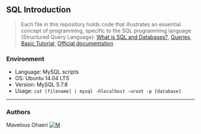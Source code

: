 ## SQL Introduction
> Each file in this repository holds code that illustrates an essential concept of programming,
> specific to the SQL programming language (Structured Query Language):
> [What is SQL and Databases?](https://www.youtube.com/watch?v=FR4QIeZaPeM),
> [Queries](http://www.tomjewett.com/dbdesign/dbdesign.php?page=queries.php),
> [Basic Tutorial](https://www.digitalocean.com/community/tutorials/a-basic-mysql-tutorial),
> [Official documentation](https://dev.mysql.com/doc/refman/5.7/en/sql-syntax.html)

### Environment
* Language: MySQL scripts
* OS: Ubuntu 14.04 LTS
* Version: MySQL 5.7.8
* Usage: ```cat [filename] | mysql -hlocalhost -uroot -p [database]```

---
### Authors
Mavelous Ohaeri [![M](https://upload.wikimedia.org/wikipedia/fr/thumb/c/c8/Twitter_Bird.svg/30px-Twitter_Bird.svg.png)](https://twitter.com/Ohaerimarcel)


